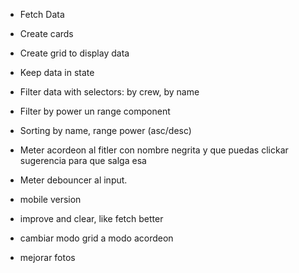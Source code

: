- Fetch Data
- Create cards
- Create grid to display data
- Keep data in state
- Filter data with selectors: by crew, by name
- Filter by power un range component
- Sorting by name, range power (asc/desc)
- Meter acordeon al fitler con nombre negrita y que puedas clickar sugerencia para que salga esa
- Meter debouncer al input.

- mobile version
- improve and clear, like fetch better

- cambiar modo grid a modo acordeon
- mejorar fotos